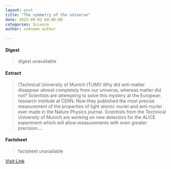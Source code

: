 ```yaml
---
layout: post
title: "The symmetry of the universe"
date: 2015-09-02 04:00:00
categories: Science
author: unknown author

---
```



#### Digest
>digest unavailable

#### Extract
>(Technical University of Munich (TUM)) Why did anti-matter disappear almost completely from our universe, whereas matter did not? Scientists are attempting to solve this mystery at the European research institute at CERN. Now they published the most precise measurement of the properties of light atomic nuclei and anti-nuclei ever made in the Nature Physics journal. Scientists from the Technical University of Munich are working on new detectors for the ALICE experiment which will allow measurements with even greater precision....

#### Factsheet
>factsheet unavailable

[Visit Link](http://www.eurekalert.org/pub_releases/2015-09/tuom-tso090215.php)


